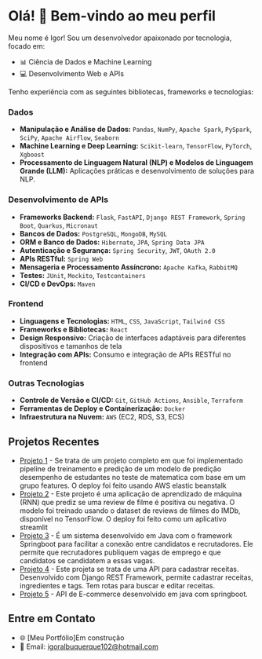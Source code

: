 # Olá! 👋 Bem-vindo ao meu perfil

Meu nome é Igor! Sou um desenvolvedor apaixonado por tecnologia, focado em:

- 📊 Ciência de Dados e Machine Learning
- 💻 Desenvolvimento Web e APIs

Tenho experiência com as seguintes bibliotecas, frameworks e tecnologias:
### **Dados**
- **Manipulação e Análise de Dados:** `Pandas`, `NumPy`, `Apache Spark`, `PySpark`, `SciPy`, `Apache Airflow`, `Seaborn`
- **Machine Learning e Deep Learning:** `Scikit-learn`, `TensorFlow`, `PyTorch`, `Xgboost`
- **Processamento de Linguagem Natural (NLP) e Modelos de Linguagem Grande (LLM):** Aplicações práticas e desenvolvimento de soluções para NLP.

### **Desenvolvimento de APIs**
- **Frameworks Backend:** `Flask`, `FastAPI`, `Django REST Framework`, `Spring Boot`, `Quarkus`, `Micronaut`
- **Bancos de Dados:** `PostgreSQL`, `MongoDB`, `MySQL`
- **ORM e Banco de Dados:** `Hibernate`, `JPA`, `Spring Data JPA`
- **Autenticação e Segurança:** `Spring Security`, `JWT`, `OAuth 2.0`
- **APIs RESTful:** `Spring Web`
- **Mensageria e Processamento Assíncrono:** `Apache Kafka`, `RabbitMQ`
- **Testes:** `JUnit`, `Mockito`, `Testcontainers`
- **CI/CD e DevOps:** `Maven`

### **Frontend**
- **Linguagens e Tecnologias:** `HTML`, `CSS`, `JavaScript`, `Tailwind CSS`
- **Frameworks e Bibliotecas:** `React`
- **Design Responsivo:** Criação de interfaces adaptáveis para diferentes dispositivos e tamanhos de tela
- **Integração com APIs:** Consumo e integração de APIs RESTful no frontend

### **Outras Tecnologias**
- **Controle de Versão e CI/CD:** `Git`, `GitHub Actions`, `Ansible`, `Terraform`  
- **Ferramentas de Deploy e Containerização:** `Docker`
- **Infraestrutura na Nuvem:** `AWS` (EC2, RDS, S3, ECS)

## Projetos Recentes
- [Projeto 1](https://github.com/IgorAlanAlbuquerque/mlproject-students-performance) - Se trata de um projeto completo em que foi implementado pipeline de treinamento e predição de um modelo de predição desempenho de estudantes no teste de matematica com base em um grupo features. O deploy foi feito usando AWS elastic beanstalk
- [Projeto 2](https://github.com/IgorAlanAlbuquerque/mlproject-RNN-Movie-Reviews) - Este projeto é uma aplicação de aprendizado de máquina (RNN) que prediz se uma review de filme é positiva ou negativa. O modelo foi treinado usando o dataset de reviews de filmes do IMDb, disponível no TensorFlow. O deploy foi feito como um aplicativo streamlit
- [Projeto 3](https://github.com/IgorAlanAlbuquerque/java-job-portal) - É um sistema desenvolvido em Java com o framework Springboot para facilitar a conexão entre candidatos e recrutadores. Ele permite que recrutadores publiquem vagas de emprego e que candidatos se candidatem a essas vagas.
- [Projeto 4](https://github.com/IgorAlanAlbuquerque/recipe-app-api) - Este projeta se trata de uma API para cadastrar receitas. Desenvolvido com Django REST Framework, permite cadastrar receitas, ingredientes e tags. Tem rotas para buscar e editar receitas.
- [Projeto 5](https://github.com/IgorAlanAlbuquerque/java-e-commerce-api) - API de E-commerce desenvolvido em java com springboot.

## Entre em Contato
- 🌐 [Meu Portfólio]Em construção
- 📧 Email: igoralbuquerque102@hotmail.com
